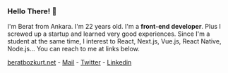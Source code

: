 ### Hello There! 👋

I'm Berat from Ankara. I'm 22 years old. I'm a <b>front-end developer</b>. Plus I screwed up a startup and learned very good experiences. Since I'm a student at the same time, I interest to React, Next.js, Vue.js, React Native, Node.js... You can reach to me at links below.

[beratbozkurt.net](https://beratbozkurt.net) - [Mail](mailto:me@beratbozkurt.net) - [Twitter](https://twitter.com/beratbozkurt0) - [Linkedin](https://www.linkedin.com/in/beratbozkurt/)

